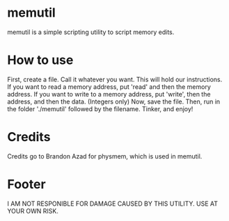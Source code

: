 # memutil
memutil is a simple scripting utility to script memory edits.
# How to use
First, create a file. Call it whatever you want. This will hold our instructions.
If you want to read a memory address, put 'read' and then the memory address.
If you want to write to a memory address, put 'write', then the address, and then the data. (Integers only)
Now, save the file.
Then, run in the folder './memutil' followed by the filename.
Tinker, and enjoy!
# Credits
Credits go to Brandon Azad for physmem, which is used in memutil.
# Footer
I AM NOT RESPONIBLE FOR DAMAGE CAUSED BY THIS UTILITY. USE AT YOUR OWN RISK.
